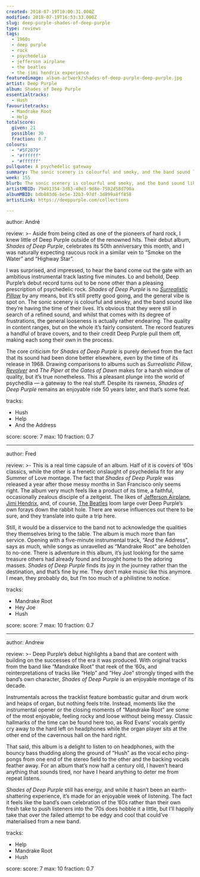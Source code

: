 ```yaml
---
created: 2018-07-19T10:00:31.000Z
modified: 2018-07-19T16:53:33.000Z
slug: deep-purple-shades-of-deep-purple
type: reviews
tags:
  - 1960s
  - deep purple
  - rock
  - psychedelia
  - jefferson airplane
  - the beatles
  - the jimi hendrix experience
featuredimage: album-artwork/shades-of-deep-purple-deep-purple.jpg
artist: Deep Purple
album: Shades of Deep Purple
essentialtracks:
  - Hush
favouritetracks:
  - Mandrake Root
  - Help
totalscore:
  given: 21
  possible: 30
  fraction: 0.7
colours:
  - "#5F2079"
  - "#ffffff"
  - "#ffffff"
pullquote: A psychedelic gateway
summary: The sonic scenery is colourful and smoky, and the band sound like they’re having the time of their lives. It’s obvious that they were still in search of a refined sound, and whilst that comes with its degree of frustrations, the general looseness is actually rather endearing.
week: 155
blurb: The sonic scenery is colourful and smoky, and the band sound like they’re having the time of their lives. It's loose, but it's endearing too.
artistMBID: 79491354-3d83-40e3-9d8e-7592d58d790a
albumMBID: bdb083d6-be5e-32b3-97df-3d899a8ff858
artistLink: https://deeppurple.com/collections

---
```


author: André

review: >-
  Aside from being cited as one of the pioneers of hard rock, I knew little of Deep Purple outside of the renowned hits. Their debut album, *Shades of Deep Purple*, celebrates its 50th anniversary this month, and I was naturally expecting raucous rock in a similar vein to “Smoke on the Water” and “Highway Star”. 
  
  I was surprised, and impressed, to hear the band come out the gate with an ambitious instrumental track lasting five minutes. Lo and behold, Deep Purple’s debut record turns out to be none other than a pleasing prescription of psychedelic rock. *Shades of Deep Purple* is no [*Surrealistic Pillow*](/reviews/jefferson-airplane-surrealistic-pillow/) by any means, but it’s still pretty good going, and the general vibe is spot on. The sonic scenery is colourful and smoky, and the band sound like they’re having the time of their lives. It’s obvious that they were still in search of a refined sound, and whilst that comes with its degree of frustrations, the general looseness is actually rather endearing. The quality in content ranges, but on the whole it’s fairly consistent. The record features a handful of brave covers, and to their credit Deep Purple pull them off, making each song their own in the process. 
  
  The core criticism for *Shades of Deep Purple* is purely derived from the fact that its sound had been done better elsewhere, even by the time of its release in 1968. Drawing comparisons to albums such as *Surrealistic Pillow*, [*Revolver*](/reviews/the-beatles-revolver/) and *The Piper at the Gates of Dawn* makes for a harsh window of quality, but it’s true nonetheless. This a pleasant plunge into the world of psychedlia — a gateway to the real stuff. Despite its rawness, *Shades of Deep Purple* remains an enjoyable ride 50 years later, and that’s some feat.

tracks:
  - Hush
  - ­­Help
  - ­­And the Address

score:
  score: 7
  max: 10
  fraction: 0.7

---
author: Fred

review: >-
  This is a real time capsule of an album. Half of it is covers of ‘60s classics, while the other is a frenetic onslaught of psychedelia fit for any Summer of Love montage. The fact that *Shades of Deep Purple* was released a year after those messy months in San Francisco only seems right. The album very much feels like a product of its time, a faithful, occasionally zealous disciple of a zeitgeist. The likes of [Jefferson Airplane](/reviews/jefferson-airplane-surrealistic-pillow/), [Jimi Hendrix](/reviews/the-jimi-hendrix-experience-electric-ladyland/), and, of course, [The Beatles](/reviews/the-beatles-revolver/) loom large over Deep Purple’s own forays down the rabbit hole. There are worse influences out there to be sure, and they translate into quite a trip here.

  Still, it would be a disservice to the band not to acknowledge the qualities they themselves bring to the table. The album is much more than fan service. Opening with a five-minute instrumental track, “And the Address”, says as much, while songs as unravelled as “Mandrake Root” are beholden to no-one. There is adventure in this album, it’s just looking for the same treasure others had already found and brought home to the adoring masses. *Shades of Deep Purple* finds its joy in the journey rather than the destination, and that’s fine by me. They don’t make music like this anymore. I mean, they probably do, but I’m too much of a philistine to notice.

tracks:
  - Mandrake Root
  - ­­Hey Joe
  - ­­Hush

score:
  score: 7
  max: 10
  fraction: 0.7

---
author: Andrew

review: >-
  Deep Purple’s debut highlights a band that are content with building on the successes of the era it was produced. With original tracks from the band like “Mandrake Root” that reek of the ’60s, and reinterpretations of tracks like “Help” and “Hey Joe” strongly tinged with the band’s own character, *Shades of Deep Purple* is an enjoyable montage of its decade. 
  
  Instrumentals across the tracklist feature bombastic guitar and drum work and heaps of organ, but nothing feels trite. Instead, moments like the instrumental opener or the closing moments of “Mandrake Root” are some of the most enjoyable, feeling rocky and loose without being messy. Classic hallmarks of the time can be found here too, as Rod Evans’ vocals gently cry away to the hard left on headphones while the organ player sits at the other end of the cavernous hall on the hard right. 
  
  That said, this album is a delight to listen to on headphones, with the bouncy bass thudding along the ground of “Hush” as the vocal echo ping-pongs from one end of the stereo field to the other and the backing vocals feather away. For an album that’s now half a century old, I haven’t heard anything that sounds tired, nor have I heard anything to deter me from repeat listens. 
  
  *Shades of Deep Purple* still has energy, and while it hasn’t been an earth-shattering experience, it’s made for an enjoyable week of listening. The fact it feels like the band’s own celebration of the ’60s rather than their own fresh take to push listeners into the ’70s does hobble it a little, but I’ll happily take that over the failed attempt to be edgy and cool that could’ve materialised from a new band.

tracks:
  - Help
  - ­­Mandrake Root
  - ­­Hush
  
score:
  score: 7
  max: 10
  fraction: 0.7
